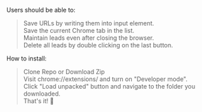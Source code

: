 Users should be able to:<br>
 >Save URLs by writing them into input element.<br>
 >Save the current Chrome tab in the list.<br>
 >Maintain leads even after closing the browser.<br>
 >Delete all leads by double clicking on the last button.<br>
 
 
How to install:<br>
>Clone Repo or Download Zip<br>
>Visit chrome://extensions/ and turn on "Developer mode".<br>
>Click "Load unpacked" button and navigate to the folder you downloaded.<br>
>That's it! 🎉<br>
